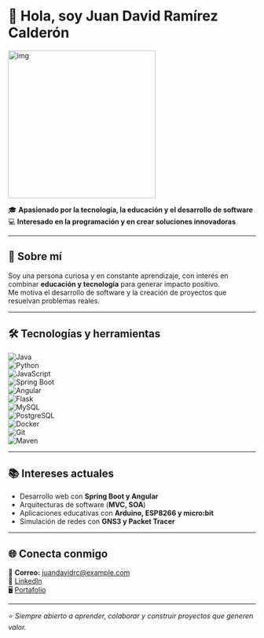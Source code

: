 # 👋 Hola, soy Juan David Ramírez Calderón  

<img src="https://github.com/user-attachments/assets/19566c2c-c95f-4ed7-8aab-d7455d22881a" alt="img" width="300"/>

🎓 **Apasionado por la tecnología, la educación y el desarrollo de software**  
💻 **Interesado en la programación y en crear soluciones innovadoras**  

---

## 🚀 Sobre mí  
Soy una persona curiosa y en constante aprendizaje, con interés en combinar **educación y tecnología** para generar impacto positivo.  
Me motiva el desarrollo de software y la creación de proyectos que resuelvan problemas reales.  

---

## 🛠️ Tecnologías y herramientas  

![Java](https://img.shields.io/badge/Java-red?logo=openjdk&logoColor=white)  
![Python](https://img.shields.io/badge/Python-3776AB?logo=python&logoColor=white)  
![JavaScript](https://img.shields.io/badge/JavaScript-F7DF1E?logo=javascript&logoColor=black)  
![Spring Boot](https://img.shields.io/badge/Spring_Boot-6DB33F?logo=springboot&logoColor=white)  
![Angular](https://img.shields.io/badge/Angular-DD0031?logo=angular&logoColor=white)  
![Flask](https://img.shields.io/badge/Flask-000000?logo=flask&logoColor=white)  
![MySQL](https://img.shields.io/badge/MySQL-4479A1?logo=mysql&logoColor=white)  
![PostgreSQL](https://img.shields.io/badge/PostgreSQL-4169E1?logo=postgresql&logoColor=white)  
![Docker](https://img.shields.io/badge/Docker-2496ED?logo=docker&logoColor=white)  
![Git](https://img.shields.io/badge/Git-F05032?logo=git&logoColor=white)  
![Maven](https://img.shields.io/badge/Maven-C71A36?logo=apachemaven&logoColor=white)  

---

## 📚 Intereses actuales  
- Desarrollo web con **Spring Boot y Angular**  
- Arquitecturas de software (**MVC, SOA**)  
- Aplicaciones educativas con **Arduino, ESP8266 y micro:bit**  
- Simulación de redes con **GNS3 y Packet Tracer**  

---

## 🌐 Conecta conmigo  
📧 **Correo:** juandavidrc@example.com  
💼 [LinkedIn](https://linkedin.com/in/juan-david-ramirez-calderon-03ab5327a/)  
🖥️ [Portafolio](https://tuportafolio.com)  

---

⭐️ _Siempre abierto a aprender, colaborar y construir proyectos que generen valor._  
